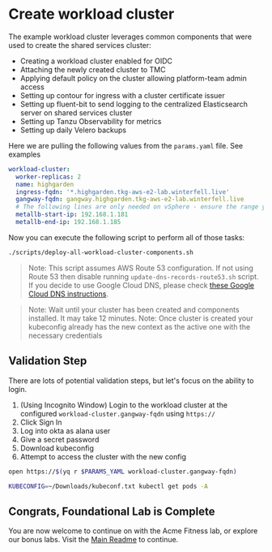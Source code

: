 # Create workload cluster

The example workload cluster leverages common components that were used to create the shared services cluster:

- Creating a workload cluster enabled for OIDC
- Attaching the newly created cluster to TMC
- Applying default policy on the cluster allowing platform-team admin access
- Setting up contour for ingress with a cluster certificate issuer
- Setting up fluent-bit to send logging to the centralized Elasticsearch server on shared services cluster
- Setting up Tanzu Observability for metrics
- Setting up daily Velero backups

Here we are pulling the following values from the `params.yaml` file.  See examples

```yaml
workload-cluster:
  worker-replicas: 2
  name: highgarden
  ingress-fqdn: '*.highgarden.tkg-aws-e2-lab.winterfell.live'
  gangway-fqdn: gangway.highgarden.tkg-aws-e2-lab.winterfell.live
  # The following lines are only needed on vSphere - ensure the range you use is open.
  metallb-start-ip: 192.168.1.181
  metallb-end-ip: 192.168.1.185

```

Now you can execute the following script to perform all of those tasks:

```bash
./scripts/deploy-all-workload-cluster-components.sh
```

>Note: This script assumes AWS Route 53 configuration. If not using Route 53 then disable running `update-dns-records-route53.sh` script. If you decide to use Google Cloud DNS, please check [these Google Cloud DNS instructions](/docs/misc/google_cloud_dns.md).

>Note: Wait until your cluster has been created and components installed. It may take 12 minutes.
>Note: Once cluster is created your kubeconfig already has the new context as the active one with the necessary credentials

## Validation Step

There are lots of potential validation steps, but let's focus on the ability to login.

1. (Using Incognito Window) Login to the workload cluster at the configured `workload-cluster.gangway-fqdn` using `https://`
2. Click Sign In
3. Log into okta as alana user
4. Give a secret password
5. Download kubeconfig
6. Attempt to access the cluster with the new config

```bash
open https://$(yq r $PARAMS_YAML workload-cluster.gangway-fqdn)

KUBECONFIG=~/Downloads/kubeconf.txt kubectl get pods -A
```

## Congrats, Foundational Lab is Complete

You are now welcome to continue on with the Acme Fitness lab, or explore our bonus labs. Visit the [Main Readme](../../Readme.md) to continue.
